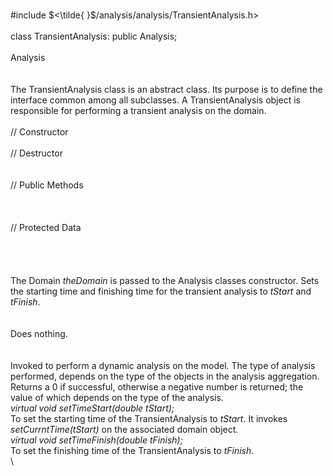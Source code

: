 \
\#include $<\tilde{ }$/analysis/analysis/TransientAnalysis.h$>$\
\
class TransientAnalysis: public Analysis;\
\
Analysis\
\
\
The TransientAnalysis class is an abstract class. Its purpose is to
define the interface common among all subclasses. A TransientAnalysis
object is responsible for performing a transient analysis on the
domain.\
\
// Constructor\
\
// Destructor\
\
\
// Public Methods\
\
\
\
// Protected Data\
\
\
\
\
The Domain *theDomain* is passed to the Analysis classes constructor.
Sets the starting time and finishing time for the transient analysis to
*tStart* and *tFinish*.\
\
\
Does nothing.\
\
\
Invoked to perform a dynamic analysis on the model. The type of analysis
performed, depends on the type of the objects in the analysis
aggregation. Returns a $0$ if successful, otherwise a negative number is
returned; the value of which depends on the type of the analysis.\
*virtual void setTimeStart(double tStart);*\
To set the starting time of the TransientAnalysis to *tStart*. It
invokes *setCurrntTime(tStart)* on the associated domain object.\
*virtual void setTimeFinish(double tFinish);*\
To set the finishing time of the TransientAnalysis to *tFinish*.\
\
